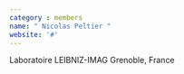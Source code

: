 ```yaml
---
category : members
name: " Nicolas Peltier " 
website: '#'
---
```

Laboratoire LEIBNIZ-IMAG
Grenoble, France

